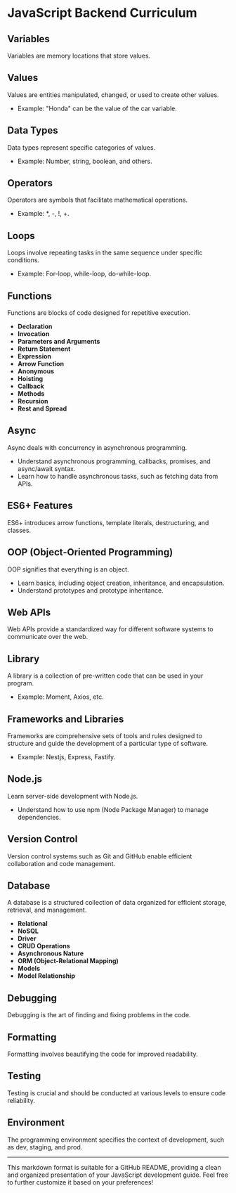 # JavaScript Backend Curriculum

## Variables
Variables are memory locations that store values.

## Values
Values are entities manipulated, changed, or used to create other values.
   - Example: "Honda" can be the value of the car variable.

## Data Types
Data types represent specific categories of values.
   - Example: Number, string, boolean, and others.

## Operators
Operators are symbols that facilitate mathematical operations.
   - Example: *, -, !, +.

## Loops
Loops involve repeating tasks in the same sequence under specific conditions.
   - Example: For-loop, while-loop, do-while-loop.

## Functions
Functions are blocks of code designed for repetitive execution.
   - **Declaration**
   - **Invocation**
   - **Parameters and Arguments**
   - **Return Statement**
   - **Expression**
   - **Arrow Function**
   - **Anonymous**
   - **Hoisting**
   - **Callback**
   - **Methods**
   - **Recursion**
   - **Rest and Spread**

## Async
Async deals with concurrency in asynchronous programming.
   - Understand asynchronous programming, callbacks, promises, and async/await syntax.
   - Learn how to handle asynchronous tasks, such as fetching data from APIs.

## ES6+ Features
ES6+ introduces arrow functions, template literals, destructuring, and classes.

## OOP (Object-Oriented Programming)
OOP signifies that everything is an object.
   - Learn basics, including object creation, inheritance, and encapsulation.
   - Understand prototypes and prototype inheritance.

## Web APIs
Web APIs provide a standardized way for different software systems to communicate over the web.

## Library
A library is a collection of pre-written code that can be used in your program.
   - Example: Moment, Axios, etc.

## Frameworks and Libraries
Frameworks are comprehensive sets of tools and rules designed to structure and guide the development of a particular type of software.
   - Example: Nestjs, Express, Fastify.

## Node.js
Learn server-side development with Node.js.
   - Understand how to use npm (Node Package Manager) to manage dependencies.

## Version Control
Version control systems such as Git and GitHub enable efficient collaboration and code management.

## Database
A database is a structured collection of data organized for efficient storage, retrieval, and management.
   - **Relational**
   - **NoSQL**
   - **Driver**
   - **CRUD Operations**
   - **Asynchronous Nature**
   - **ORM (Object-Relational Mapping)**
   - **Models**
   - **Model Relationship**

## Debugging
Debugging is the art of finding and fixing problems in the code.

## Formatting
Formatting involves beautifying the code for improved readability.

## Testing
Testing is crucial and should be conducted at various levels to ensure code reliability.

## Environment
The programming environment specifies the context of development, such as dev, staging, and prod.

---

This markdown format is suitable for a GitHub README, providing a clean and organized presentation of your JavaScript development guide. Feel free to further customize it based on your preferences!
